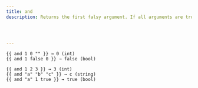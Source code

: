 ```yaml
---
title: and
description: Returns the first falsy argument. If all arguments are truthy, returns the last argument.




---
```




```go-html-template
{{ and 1 0 "" }} → 0 (int)
{{ and 1 false 0 }} → false (bool)

{{ and 1 2 3 }} → 3 (int)
{{ and "a" "b" "c" }} → c (string)
{{ and "a" 1 true }} → true (bool)
```


